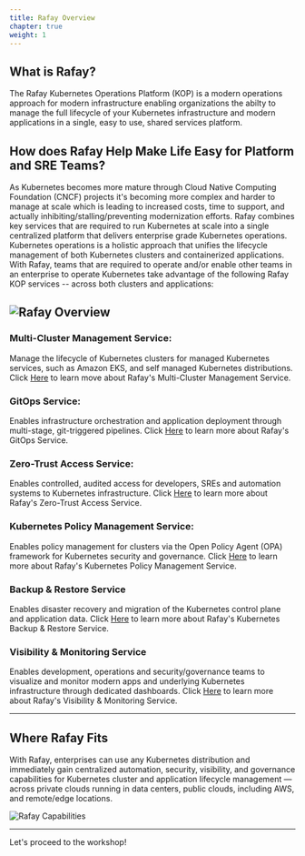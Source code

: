 ```yaml
---
title: Rafay Overview 
chapter: true
weight: 1
---
```



## What is Rafay?

The Rafay Kubernetes Operations Platform (KOP) is a modern operations approach for modern infrastructure enabling organizations the abilty to manage the full lifecycle of your Kubernetes infrastructure and modern applications in a single, easy to use, shared services platform.

## How does Rafay Help Make Life Easy for Platform and SRE Teams?
As Kubernetes becomes more mature through Cloud Native Computing Foundation (CNCF) projects it's becoming more complex and harder to manage at scale which is leading to increased costs, time to support, and actually inhibiting/stalling/preventing modernization efforts. Rafay combines key services that are required to run Kubernetes at scale into a single centralized platform that delivers enterprise grade Kubernetes operations. Kubernetes operations is a holistic approach that unifies the lifecycle management of both Kubernetes clusters and containerized applications. With Rafay, teams that are required to operate and/or enable other teams in an enterprise to operate Kubernetes take advantage of the following Rafay KOP services -- across both clusters and applications:


![Rafay Overview](/010_introduction/images/Rafay-Services-V3.png)
---

### Multi-Cluster Management Service: 
Manage the lifecycle of Kubernetes clusters for managed Kubernetes services, such as Amazon EKS, and self managed Kubernetes distributions. Click [Here](https://rafay.co/platform/kubernetes-multi-cluster-management-service/) to learn move about Rafay's Multi-Cluster Management Service.

### GitOps Service:
Enables infrastructure orchestration and application deployment through multi-stage, git-triggered pipelines.  Click [Here](https://rafay.co/platform/gitops-service/) to learn more about Rafay's GitOps Service.

### Zero-Trust Access Service:
Enables controlled, audited access for developers, SREs and automation systems to Kubernetes infrastructure. Click [Here](https://rafay.co/platform/zero-trust-access-service/) to learn more about Rafay's Zero-Trust Access Service.

### Kubernetes Policy Management Service:
Enables policy management for clusters via the Open Policy Agent (OPA) framework for Kubernetes security and governance. Click [Here](https://rafay.co/platform/kubernetes-policy-management-service/) to learn more about Rafay's Kubernetes Policy Management Service.

### Backup & Restore Service
Enables disaster recovery and migration of the Kubernetes control plane and application data. Click [Here](https://rafay.co/platform/backup-restore-service/) to learn more about Rafay's Kubernetes Backup & Restore Service.

### Visibility & Monitoring Service
Enables development, operations and security/governance teams to visualize and monitor modern apps and underlying Kubernetes infrastructure through dedicated dashboards. Click [Here](https://rafay.co/platform/visibility-monitoring-service/) to learn more about Rafay's Visibility & Monitoring Service.

---

## Where Rafay Fits

With Rafay, enterprises can use any Kubernetes distribution and immediately gain centralized automation, security, visibility, and governance capabilities for Kubernetes cluster and application lifecycle management — across private clouds running in data centers, public clouds, including AWS, and remote/edge locations.

![Rafay Capabilities](/010_introduction/images/Rafay-Capabilities-Blue-2-V5.png)

---

Let's proceed to the workshop!
